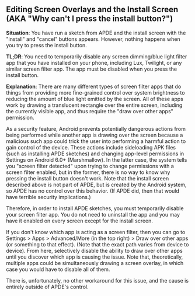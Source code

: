 ## Editing Screen Overlays and the Install Screen (AKA "Why can't I press the install button?")

**Situation**: You have run a sketch from APDE and the install screen with the "install" and "cancel" buttons appears. However, nothing happens when you try to press the install button.

**TL;DR**: You need to temporarily disable any screen dimming/blue light filter app that you have installed on your phone, including Lux, Twilight, or any similar screen filter app. The app must be disabled when you press the install button.

**Explanation**: There are many different types of screen filter apps that do things from providing more fine-grained control over system brightness to reducing the amount of blue light emitted by the screen. All of these apps work by drawing a translucent rectangle over the entire screen, including the currently visible app, and thus require the "draw over other apps" permission.

As a security feature, Android prevents potentially dangerous actions from being performed while another app is drawing over the screen because a malicious such app could trick the user into performing a harmful action to gain control of the device. These actions include sideloading APK files (such as installing APDE sketches) and changing app-level permissions in Settings on Android 6.0+ (Marshmallow). In the latter case, the system tells you "screen filter detected" upon trying to change permissions with a screen filter enabled, but in the former, there is no way to know why pressing the install button doesn't work. Note that the install screen described above is not part of APDE, but is created by the Android system, so APDE has no control over this behavior. (If APDE did, then that would have terrible security implications.)

Therefore, in order to install APDE sketches, you must temporarily disable your screen filter app. You do not need to uninstall the app and you may have it enabled on every screen except for the install screen.

If you don't know which app is acting as a screen filter, then you can go to Settings > Apps > Advanced/More (in the top right) > Draw over other apps (or something to that effect). (Note that the exact path varies from device to device). From here, selectively disable the ability to draw over other apps until you discover which app is causing the issue. Note that, theoretically, multiple apps could be simultaneously drawing a screen overlay, in which case you would have to disable all of them.

There is, unfortunately, no other workaround for this issue, and the cause is entirely outside of APDE's control.